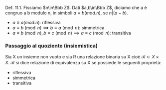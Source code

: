 Def. 11.1. Fissiamo $n\in\Bbb Z$. Dati $a,b\in\Bbb Z$, diciamo che a è congruo a b modulo n, in simboli $a\equiv b(mod. n)$, se $n|(a-b)$.
- $a\equiv a(mod.n)$: riflessiva
- $a\equiv b\pmod n\implies b\equiv a\pmod n$: simmetrica
- $a\equiv b\pmod n,b\equiv c\pmod n\implies a\equiv c\pmod n$: transitiva

### Passaggio al quoziente (insiemistica)
Sia X un insieme non vuoto e sia R una relazione binaria su X cioè $\mathcal R\subset X\times X$. $\mathcal R$ si dice relazione di equivalenza su X se possiede le seguenti proprietà:
- riflessiva
- simmetrica
- transitiva
